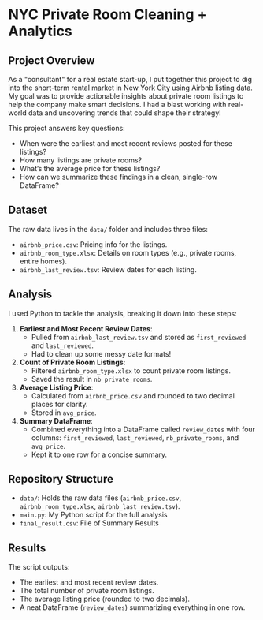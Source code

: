 # NYC Private Room Cleaning + Analytics

## Project Overview
As a "consultant" for a real estate start-up, I put together this project to dig into the short-term rental market in New York City using Airbnb listing data. My goal was to provide actionable insights about private room listings to help the company make smart decisions. I had a blast working with real-world data and uncovering trends that could shape their strategy!

This project answers key questions:
- When were the earliest and most recent reviews posted for these listings?
- How many listings are private rooms?
- What’s the average price for these listings?
- How can we summarize these findings in a clean, single-row DataFrame?

## Dataset
The raw data lives in the `data/` folder and includes three files:
- `airbnb_price.csv`: Pricing info for the listings.
- `airbnb_room_type.xlsx`: Details on room types (e.g., private rooms, entire homes).
- `airbnb_last_review.tsv`: Review dates for each listing.

## Analysis
I used Python to tackle the analysis, breaking it down into these steps:
1. **Earliest and Most Recent Review Dates**:
   - Pulled from `airbnb_last_review.tsv` and stored as `first_reviewed` and `last_reviewed`.
   - Had to clean up some messy date formats!
2. **Count of Private Room Listings**:
   - Filtered `airbnb_room_type.xlsx` to count private room listings.
   - Saved the result in `nb_private_rooms`.
3. **Average Listing Price**:
   - Calculated from `airbnb_price.csv` and rounded to two decimal places for clarity.
   - Stored in `avg_price`.
4. **Summary DataFrame**:
   - Combined everything into a DataFrame called `review_dates` with four columns: `first_reviewed`, `last_reviewed`, `nb_private_rooms`, and `avg_price`.
   - Kept it to one row for a concise summary.

## Repository Structure
- `data/`: Holds the raw data files (`airbnb_price.csv`, `airbnb_room_type.xlsx`, `airbnb_last_review.tsv`).
- `main.py`: My Python script for the full analysis
- `final_result.csv`: File of Summary Results

## Results
The script outputs:
- The earliest and most recent review dates.
- The total number of private room listings.
- The average listing price (rounded to two decimals).
- A neat DataFrame (`review_dates`) summarizing everything in one row.

